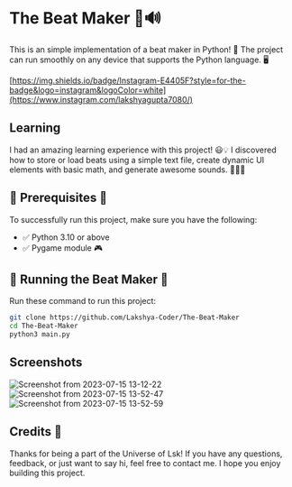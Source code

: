 # The Beat Maker 🎹🔊
This is an simple implementation of a beat maker in Python! 🎵 The project can run smoothly on any device that supports the Python language. 🖥️

[https://img.shields.io/badge/Instagram-E4405F?style=for-the-badge&logo=instagram&logoColor=white](https://www.instagram.com/lakshyagupta7080/)

## Learning
I had an amazing learning experience with this project! 😃💡 I discovered how to store or load beats using a simple text file, create dynamic UI elements with basic math, and generate awesome sounds. 🎵📝🔧 

## 🔧 Prerequisites 🔧

To successfully run this project, make sure you have the following:

- ✅ Python 3.10 or above
- ✅ Pygame module 🎮

## 🎵 Running the Beat Maker 🎵

Run these command to run this project:

```bash
git clone https://github.com/Lakshya-Coder/The-Beat-Maker
cd The-Beat-Maker
python3 main.py   
```

## Screenshots

![Screenshot from 2023-07-15 13-12-22](https://github.com/Lakshya-Coder/The-Beat-Maker/assets/75737134/2f1ac2a5-d1fc-4270-9507-e2401d0493f6)
![Screenshot from 2023-07-15 13-52-47](https://github.com/Lakshya-Coder/The-Beat-Maker/assets/75737134/de877a0d-eeae-4df2-a3e2-dd801f9bed79)
![Screenshot from 2023-07-15 13-52-59](https://github.com/Lakshya-Coder/The-Beat-Maker/assets/75737134/3781d61c-0f2b-430f-9ce7-18665f560fec)

## Credits 🤚
Thanks for being a part of the Universe of Lsk! If you have any questions, feedback, or just want to say hi, feel free to contact me. I hope you enjoy building this project.
